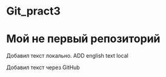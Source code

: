 # Git_pract3
# Мой не первый репозиторий

Добавил текст локально. ADD english text local

Добавил текст через GitHub
